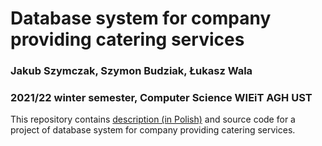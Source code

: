 # Database system for company providing catering services
### Jakub Szymczak, Szymon Budziak, Łukasz Wala
### 2021/22 winter semester, Computer Science WIEiT AGH UST

This repository contains [description (in Polish)](description.pdf) and source code for a project of database system for company providing catering services.
